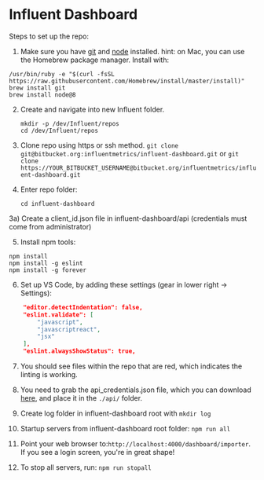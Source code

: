 # Influent Dashboard

Steps to set up the repo:

1) Make sure you have [git](https://git-scm.com/downloads) and [node](https://nodejs.org/en/download/) installed.
    hint: on Mac, you can use the Homebrew package manager. Install with:
```
/usr/bin/ruby -e "$(curl -fsSL https://raw.githubusercontent.com/Homebrew/install/master/install)"
brew install git
brew install node@8
```

2) Create and navigate into new Influent folder.
    ```
    mkdir -p /dev/Influent/repos
    cd /dev/Influent/repos
    ```

3) Clone repo using https or ssh method.
`git clone git@bitbucket.org:influentmetrics/influent-dashboard.git`
or
`git clone https://YOUR_BITBUCKET_USERNAME@bitbucket.org/influentmetrics/influent-dashboard.git`

4) Enter repo folder:
    ```
    cd influent-dashboard
    ```
3a) Create a client_id.json file in influent-dashboard/api (credentials must come from administrator)

5) Install npm tools:
```
npm install
npm install -g eslint
npm install -g forever
```

6) Set up VS Code, by adding these settings (gear in lower right -> Settings):
``` json
    "editor.detectIndentation": false,
    "eslint.validate": [
        "javascript",
        "javascriptreact",
        "jsx"
    ],
    "eslint.alwaysShowStatus": true,
```

7) You should see files within the repo that are red, which indicates the linting is working.

8) You need to grab the api_credentials.json file, which you can download [here](https://drive.google.com/open?id=1ckXoFCQbueg2yqcsZlVm2Is2Ucam6Lez), and place it in the `./api/` folder.

9) Create log folder in influent-dashboard root with `mkdir log`

10) Startup servers from influent-dashboard root folder:
`npm run all`

11) Point your web browser to:`http://localhost:4000/dashboard/importer`. If you see a login screen, you're in great shape!

12) To stop all servers, run:
`npm run stopall`
